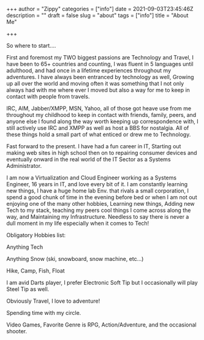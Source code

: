 +++
author = "Zippy"
categories = ["info"]
date = 2021-09-03T23:45:46Z
description = ""
draft = false
slug = "about"
tags = ["info"]
title = "About Me"

+++


So where to start....

First and foremost my TWO biggest passions are Technology and Travel, I have been to 65+ countries and counting, I was fluent in 5 languages until adulthood, and had once in a lifetime experiences throughout my adventures. I have always been entranced by technology as well, Growing up all over the world and moving often it was something that I not only always had with me where ever I moved but also a way for me to keep in contact with people from travels.

IRC, AIM, Jabber/XMPP, MSN, Yahoo, all of those got heave use from me throughout my childhood to keep in contact with friends, family, peers, and anyone else I found along the way worth keeping up correspondence with, I still actively use IRC and XMPP as well as host a BBS for nostalgia. All of these things hold a small part of what enticed or drew me to Technology.

Fast forward to the present. I have had a fun career in IT, Starting out making web sites in high school then on to repairing consumer devices and eventually onward in the real world of the IT Sector as a Systems Administrator.

I am now a Virtualization and Cloud Engineer working as a Systems Engineer, 16 years in IT, and love every bit of it. I am constantly learning new things, I have a huge home lab Env. that rivals a small corporation, I spend a good chunk of time in the evening before bed or when I am not out enjoying one of the many other hobbies, Learning new things, Adding new Tech to my stack, teaching my peers cool things I come across along the way, and Maintaining my Infrastructure. Needless to say there is never a dull moment in my life especially when it comes to Tech!



Obligatory Hobbies list:

Anything Tech

Anything Snow (ski, snowboard, snow machine, etc...)

Hike, Camp, Fish, Float

I am avid Darts player, I prefer Electronic Soft Tip but I  occasionally will play Steel Tip as well.

Obviously Travel, I love to adventure!

Spending time with my circle.

Video Games, Favorite Genre is RPG, Action/Adventure, and the occasional shooter.

